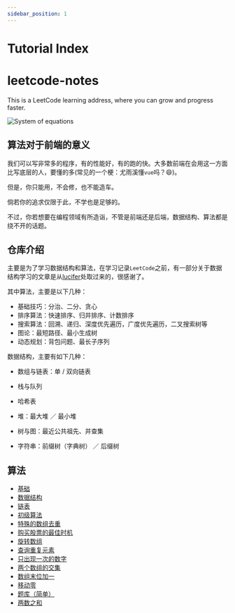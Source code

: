 ```yaml
---
sidebar_position: 1
---
```

# Tutorial Index

# leetcode-notes
This is a LeetCode learning address, where you can grow and progress faster.

![System of equations](https://view.alarik.cn/images/2021/07/15/photo-1509228468518-180dd4864904ixlibrb-1.2a7682f635f350e4b.jpg)

## 算法对于前端的意义

我们可以写非常多的程序，有的性能好，有的跑的快。大多数前端在会用这一方面比写底层的人，要懂的多(常见的一个梗：尤雨溪懂`vue`吗？😄)。

但是，你只能用，不会修，也不能造车。

倘若你的追求仅限于此，不学也是足够的。

不过，你若想要在编程领域有所造诣，不管是前端还是后端，数据结构、算法都是绕不开的话题。

## 仓库介绍

主要是为了学习数据结构和算法，在学习记录`LeetCode`之前，有一部分关于数据结构学习的文章是从[lucifer](https://leetcode-solution-leetcode-pp.gitbook.io/leetcode-solution/)处取过来的，很感谢了。

其中算法，主要是以下几种：

- 基础技巧：分治、二分、贪心
- 排序算法：快速排序、归并排序、计数排序
- 搜索算法：回溯、递归、深度优先遍历，广度优先遍历，二叉搜索树等
- 图论：最短路径、最小生成树
- 动态规划：背包问题、最长子序列

数据结构，主要有如下几种：

- 数组与链表：单 / 双向链表

- 栈与队列

- 哈希表

- 堆：最大堆 ／ 最小堆

- 树与图：最近公共祖先、并查集

- 字符串：前缀树（字典树） ／ 后缀树

## 算法

* [基础](/thinkings/basis.md)
* [数据结构](/thinkings/basis/basic_data_structure.md)
* [链表](/thinkings/basis/basic_data_structure.md)
* [初级算法](/elementaryAlgorithm/basis.md)
* [特殊的数组去重](/elementaryAlgorithm/basis/array-deduplication.md)
* [购买股票的最佳时机](/elementaryAlgorithm/basis/buy-stocks.md)
* [旋转数组](/elementaryAlgorithm/basis/rotate-array.md)
* [查询重复元素](/elementaryAlgorithm/basis/repeateg-elements.md)
* [只出现一次的数字](/elementaryAlgorithm/basis/only-appears-once.md)
* [两个数组的交集](/elementaryAlgorithm/basis/Intersection-arrays.md)
* [数组末位加一](/elementaryAlgorithm/basis/plus-one.md)
* [移动零](/elementaryAlgorithm/basis/move-zero.md)
* [题库（简单）](/questionBank/basis.md)
* [两数之和](/questionBank/basis/sum_two_number.md)
